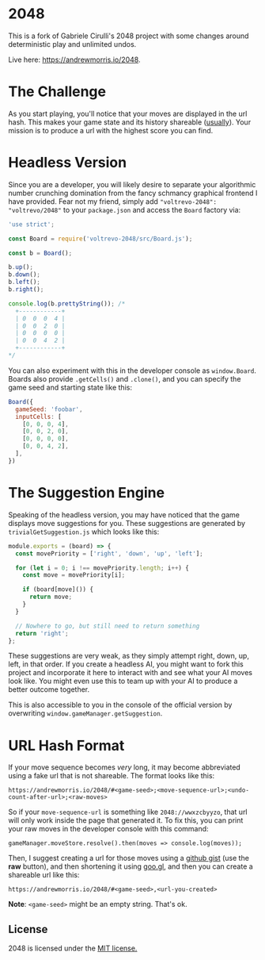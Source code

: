 # 2048
This is a fork of Gabriele Cirulli's 2048 project with some changes around deterministic play and unlimited undos.

Live here: https://andrewmorris.io/2048.

# The Challenge
As you start playing, you'll notice that your moves are displayed in the url hash. This makes your game state and its history shareable ([usually](#url-hash-format)). Your mission is to produce a url with the highest score you can find.

# Headless Version
Since you are a developer, you will likely desire to separate your algorithmic number crunching domination from the fancy schmancy graphical frontend I have provided. Fear not my friend, simply add `"voltrevo-2048": "voltrevo/2048"` to your `package.json` and access the `Board` factory via:

```js
'use strict';

const Board = require('voltrevo-2048/src/Board.js');

const b = Board();

b.up();
b.down();
b.left();
b.right();

console.log(b.prettyString()); /*
  +------------+
  | 0  0  0  4 |
  | 0  0  2  0 |
  | 0  0  0  0 |
  | 0  0  4  2 |
  +------------+
*/
```

You can also experiment with this in the developer console as `window.Board`. Boards also provide `.getCells()` and `.clone()`, and you can specify the game seed and starting state like this:

```js
Board({
  gameSeed: 'foobar',
  inputCells: [
    [0, 0, 0, 4],
    [0, 0, 2, 0],
    [0, 0, 0, 0],
    [0, 0, 4, 2],
  ],
})
```

# The Suggestion Engine
Speaking of the headless version, you may have noticed that the game displays move suggestions for you. These suggestions are generated by `trivialGetSuggestion.js` which looks like this:

```js
module.exports = (board) => {
  const movePriority = ['right', 'down', 'up', 'left'];

  for (let i = 0; i !== movePriority.length; i++) {
    const move = movePriority[i];

    if (board[move]()) {
      return move;
    }
  }

  // Nowhere to go, but still need to return something
  return 'right';
};
```

These suggestions are very weak, as they simply attempt right, down, up, left, in that order. If you create a headless AI, you might want to fork this project and incorporate it here to interact with and see what your AI moves look like. You might even use this to team up with your AI to produce a better outcome together.

This is also accessible to you in the console of the official version by overwriting `window.gameManager.getSuggestion`.

# URL Hash Format
If your move sequence becomes *very* long, it may become abbreviated using a fake url that is not shareable. The format looks like this:

`https://andrewmorris.io/2048/#<game-seed>;<move-sequence-url>;<undo-count-after-url>;<raw-moves>`

So if your `move-sequence-url` is something like `2048://wwxzcbyyzo`, that url will only work inside the page that generated it. To fix this, you can print your raw moves in the developer console with this command:

`gameManager.moveStore.resolve().then(moves => console.log(moves));`

Then, I suggest creating a url for those moves using a [github gist](https://gist.github.com/) (use the **raw** button), and then shortening it using [goo.gl](https://goo.gl/), and then you can create a shareable url like this:

`https://andrewmorris.io/2048/#<game-seed>,<url-you-created>`

**Note**: `<game-seed>` might be an empty string. That's ok.

## License
2048 is licensed under the [MIT license.](https://github.com/gabrielecirulli/2048/blob/master/LICENSE.txt)
